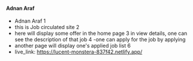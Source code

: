 #### Adnan Araf

- Adnan Araf
  1
- this is Job circulated site
  2
- here will display some offer in the home page
  3
  in view details, one can see the description of that job
  4
  -one can apply for the job by applying
- another page will display one's applied job list
  6
- live_link: https://lucent-monstera-837f42.netlify.app/
